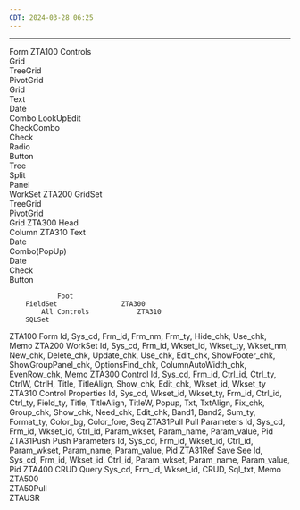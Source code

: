 ```yaml
---
CDT: 2024-03-28 06:25
---
```

---
Form					 	ZTA100
	Controls					
		Grid				
			TreeGrid			
			PivotGrid			
			Grid			
		Text				
		Date				
		Combo		LookUpEdit		
		CheckCombo				
		Check				
		Radio				
		Button				
		Tree				
		Split				
		Panel				
	WorkSet					ZTA200
		GridSet				
			TreeGrid			
			PivotGrid			
			Grid			ZTA300
				Head		
				Column		ZTA310
					Text	
					Date	
					Combo(PopUp)	
					Date	
					Check	
					Button	
						
				Foot		
		FieldSet				ZTA300
			All Controls			ZTA310
		SQLSet				


ZTA100	Form		Id, Sys_cd, Frm_id, Frm_nm, Frm_ty, Hide_chk, Use_chk, Memo
ZTA200	WorkSet		Id, Sys_cd, Frm_id, Wkset_id, Wkset_ty, Wkset_nm, New_chk, Delete_chk, Update_chk, Use_chk, Edit_chk, ShowFooter_chk, ShowGroupPanel_chk, OptionsFind_chk, ColumnAutoWidth_chk, EvenRow_chk, Memo
ZTA300	Control		Id, Sys_cd, Frm_id, Ctrl_id, Ctrl_ty, CtrlW, CtrlH, Title, TitleAlign, Show_chk, Edit_chk, Wkset_id, Wkset_ty
ZTA310	Control Properties		Id, Sys_cd, Wkset_id, Wkset_ty, Frm_id, Ctrl_id, Ctrl_ty, Field_ty, Title, TitleAlign, TitleW, Popup, Txt, TxtAlign, Fix_chk, Group_chk, Show_chk, Need_chk, Edit_chk, Band1, Band2, Sum_ty, Format_ty, Color_bg, Color_fore, Seq
ZTA31Pull	Pull Parameters		Id, Sys_cd, Frm_id, Wkset_id, Ctrl_id, Param_wkset, Param_name, Param_value, Pid
ZTA31Push	Push Parameters		Id, Sys_cd, Frm_id, Wkset_id, Ctrl_id, Param_wkset, Param_name, Param_value, Pid
ZTA31Ref	Save See		Id, Sys_cd, Frm_id, Wkset_id, Ctrl_id, Param_wkset, Param_name, Param_value, Pid
ZTA400	CRUD Query		Sys_cd, Frm_id, Wkset_id, CRUD, Sql_txt, Memo
ZTA500			
ZTA50Pull			
ZTAUSR		